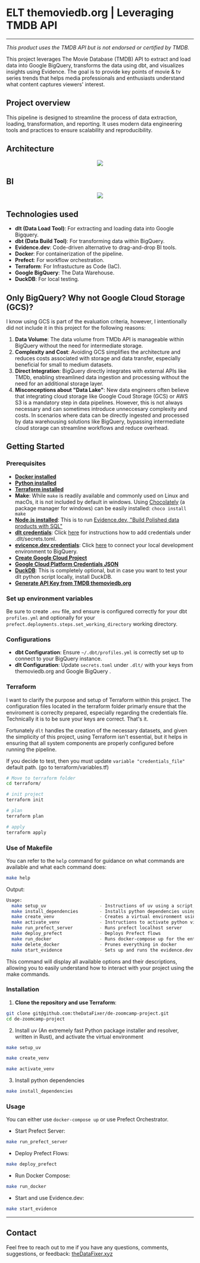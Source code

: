# ELT themoviedb.org | Leveraging TMDB API

---

_This product uses the TMDB API but is not endorsed or certified by TMDB._

This project leverages The Movie Database (TMDB) API to extract and load data into Google BigQuery, transforms the data using dbt, and visualizes insights using Evidence. The goal is to provide key points of movie & tv series trends that helps media professionals and enthusiasts understand what content captures viewers' interest.

## Project overview

This pipeline is designed to streamline the process of data extraction, loading, transformation, and reporting. It uses modern data engineering tools and practices to ensure scalability and reproducibility.

## Architecture
<p align="center">
    <img src="images/data_architecture.png">
</p>

## BI
<p align="center">
    <img src="images/bi_as_code.png">
</p>

## Technologies used
- **dlt (Data Load Tool)**: For extracting and loading data into Google Bigquery.
- **dbt (Data Build Tool)**: For transforming data within BigQuery.
- **Evidence.dev**: Code-driven alternative to drag-and-drop BI tools.
- **Docker**: For containerization of the pipeline.
- **Prefect**: For workflow orchestration.
- **Terraform**: For Infrastucture as Code (IaC). 
- **Google BigQuery**: The Data Warehouse.
- **DuckDB**: For local testing.

## Only BigQuery? Why not Google Cloud Storage (GCS)?

I know using GCS is part of the evaluation criteria, however, I intentionally did not include it in this project for the following reasons:

1. **Data Volume**: The data volume from TMDb API is manageable within BigQuery without the need for intermediate storage.
2. **Complexity and Cost**: Avoiding GCS simplifies the architecture and reduces costs associated with storage and data transfer, especially beneficial for small to medium datasets.
3. **Direct Integration**: BigQuery directly integrates with external APIs like TMDb, enabling streamlined data ingestion and processing without the need for an additional storage layer.
4. **Misconceptions about "Data Lake"**: New data engineers often believe that integrating cloud storage like Google Coud Storage (GCS) or AWS S3 is a mandatory step in data pipelines. However, this is not always necessary and can sometimes introduce unneccesary complexity and costs. In scenarios where data can be directly ingested and processed by data warehousing solutions like BigQuery, bypassing intermediate cloud storage can streamline workflows and reduce overhead.

## Getting Started

### Prerequisites

- **[Docker installed](https://docs.docker.com/engine/install/)**
- **[Python installed](https://www.python.org/downloads/)**
- **[Terraform installed](https://developer.hashicorp.com/terraform/tutorials/aws-get-started/install-cli)**
- **Make**: While `make` is readily available and commonly used on Linux and macOs, it is not included by default in windows. Using [Chocolately](https://chocolatey.org/) (a package manager for windows) can be easily installed: `choco install make` 
- **[Node.js installed](https://nodejs.org/en/download/)**: This is to run [Evidence.dev, "Build Polished data products with SQL"](https://evidence.dev/)
- **[dlt credentials](https://dlthub.com/docs/walkthroughs/add_credentials)**: Click [here](https://dlthub.com/docs/walkthroughs/add_credentials) for instructions how to add credentials under .dlt/secrets.toml.
- **[evicence.dev credentials](https://docs.evidence.dev/core-concepts/data-sources/)**: Click [here](https://docs.evidence.dev/core-concepts/data-sources/) to connect your local development environment to BigQuery.
- **[Create Google Cloud Project](https://developers.google.com/workspace/guides/create-project)**
- **[Google Cloud Platform Credentials JSON](https://www.youtube.com/watch?v=rWcLDax-VmM)**
- **[DuckDB](https://duckdb.org/#quickinstall)**: This is completely optional, but in case you want to test your dlt python script locally, install DuckDB. 
- **[Generate API Key from TMDB themoviedb.org](https://developer.themoviedb.org/docs/getting-started)**


### Set up environment variables

Be sure to create `.env` file, and ensure is configured correctly for your dbt `profiles.yml` and optionally for your `prefect.deployments.steps.set_working_directory` working directory. 

### Configurations

* **dbt Configuration**: Ensure `~/.dbt/profiles.yml` is correctly set up to connect to your BigQuery instance.
* **dlt Configuration**: Update `secrets.toml` under `.dlt/` with your keys from themoviedb.org and Google BigQuery .

### Terraform

I want to clarify the purpose and setup of Terraform within this project. The configuration files located in the terraform folder primarly ensure that the enviroment is correclty prepared, especially regarding the credentials file. Technically it is to be sure your keys are correct. That's it.

Fortunately `dlt` handles the creation of the necessary datasets, and given the simplicity of this project, using Terraform isn't essential, but it helps in ensuring that all system components are properly configured before running the pipeline.

If you decide to test, then you must update `variable "credentials_file"` default path. (go to terraform/variables.tf)

```bash
# Move to terraform folder
cd terraform/

# init project
terraform init

# plan
terraform plan

# apply
terraform apply
```

### Use of Makefile

You can refer to the `help` command for guidance on what commands are available and what each command does:


```bash
make help
```

Output:
```bash
Usage:
  make setup_uv                    - Instructions of uv using a script, system package manager, or pipx
  make install_dependencies        - Installs python dependencies using uv
  make create_venv                 - Creates a virtual environment using uv
  make activate_venv               - Instructions to activate python virtual environment
  make run_prefect_server          - Runs prefect localhost server
  make deploy_prefect              - Deploys Prefect flows
  make run_docker                  - Runs docker-compose up for the entire stack
  make delete_docker               - Prunes everything in docker
  make start_evidence              - Sets up and runs the evidence.dev project
```

This command will display all available options and their descriptions, allowing you to easily understand how to interact with your project using the make commands.


### Installation 

1. **Clone the repository and use Terraform**:
```bash
git clone git@github.com:theDataFixer/de-zoomcamp-project.git
cd de-zoomcamp-project
```

2. Install uv (An extremely fast Python package installer and resolver, written in Rust), and activate the virtual environment

```bash
make setup_uv
```

```bash
make create_venv
```

```bash
make activate_venv
```

3. Install python dependencies
```bash
make install_dependencies
```

### Usage

You can either use `docker-compose up` or use Prefect Orchestrator.

* Start Prefect Server:
```bash
make run_prefect_server
```

* Deploy Prefect Flows:
```bash
make deploy_prefect
```

* Run Docker Compose:
```bash
make run_docker
```

* Start and use Evidence.dev:
```bash
make start_evidence
```

---

## Contact
Feel free to reach out to me if you have any questions, comments, suggestions, or feedback: [theDataFixer.xyz](https://thedatafixer.xyz/)
